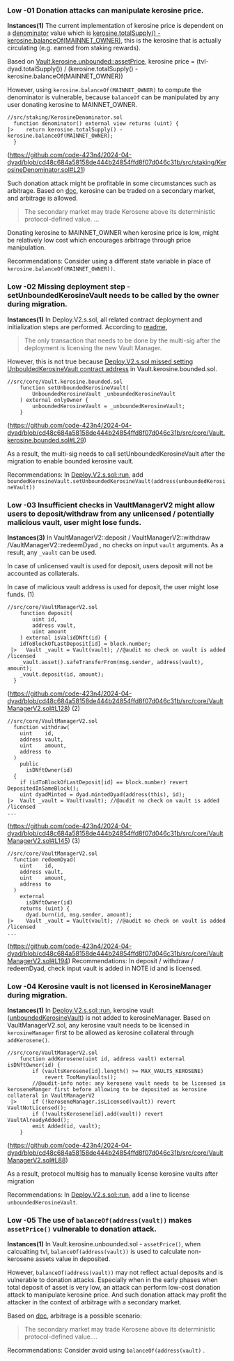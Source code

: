 ### Low -01 Donation attacks can manipulate kerosine price.
**Instances(1)**
The current implementation of kerosine price is dependent on a [denominator](https://github.com/code-423n4/2024-04-dyad/blob/cd48c684a58158de444b24854ffd8f07d046c31b/src/core/Vault.kerosine.unbounded.sol#L66) value which is [kerosine.totalSupply() - kerosine.balanceOf(MAINNET_OWNER)](https://github.com/code-423n4/2024-04-dyad/blob/cd48c684a58158de444b24854ffd8f07d046c31b/src/staking/KerosineDenominator.sol#L21), this is the kerosine that is actually circulating (e.g. earned from staking rewards).

Based on [Vault.kerosine.unbounded::assetPrice](https://github.com/code-423n4/2024-04-dyad/blob/cd48c684a58158de444b24854ffd8f07d046c31b/src/core/Vault.kerosine.unbounded.sol#L65-L67),
kerosine price = (tvl- dyad.totalSupply()) / (kerosine.totalSupply() - kerosine.balanceOf(MAINNET_OWNER))

However, using `kerosine.balanceOf(MAINNET_OWNER)` to compute the denominator is vulnerable, because `balanceOf` can be manipulated by any user donating kerosine to MAINNET_OWNER.
```solidity
//src/staking/KerosineDenominator.sol
  function denominator() external view returns (uint) {
|>    return kerosine.totalSupply() - kerosine.balanceOf(MAINNET_OWNER);
  } 
```
(https://github.com/code-423n4/2024-04-dyad/blob/cd48c684a58158de444b24854ffd8f07d046c31b/src/staking/KerosineDenominator.sol#L21)

Such donation attack might be profitable in some circumstances such as arbitrage. Based on [doc](https://dyadstable.notion.site/DYAD-design-outline-v6-3fa96f99425e458abbe574f67b795145), kerosine can be traded on a secondary market, and arbitrage is allowed. 

>The secondary market may trade Kerosene above its deterministic protocol-defined value. ...

Donating kerosine to MAINNET_OWNER when kerosine price is low, might be relatively low cost which encourages arbitrage through price manipulation.

Recommendations:
Consider using a different state variable in place of `kerosine.balanceOf(MAINNET_OWNER))`. 

### Low -02 Missing deployment step - setUnboundedKerosineVault needs to be called by the owner during migration.
**Instances(1)**
In Deploy.V2.s.sol, all related contract deployment and initialization steps are performed. According to [readme](https://github.com/code-423n4/2024-04-dyad?tab=readme-ov-file#migration), 
>The only transaction that needs to be done by the multi-sig after the deployment is licensing the new Vault Manager.

However, this is not true because [Deploy.V2.s.sol missed setting UnbouldedKerosineVault contract address](https://github.com/code-423n4/2024-04-dyad/blob/cd48c684a58158de444b24854ffd8f07d046c31b/script/deploy/Deploy.V2.s.sol#L36) in Vault.kerosine.bounded.sol.
```solidity
//src/core/Vault.kerosine.bounded.sol
    function setUnboundedKerosineVault(
        UnboundedKerosineVault _unboundedKerosineVault
    ) external onlyOwner {
        unboundedKerosineVault = _unboundedKerosineVault;
    }
```
(https://github.com/code-423n4/2024-04-dyad/blob/cd48c684a58158de444b24854ffd8f07d046c31b/src/core/Vault.kerosine.bounded.sol#L29)

As a result, the multi-sig needs to call setUnboundedKerosineVault after the migration to enable bounded kerosine vault.

Recommendations:
In [Deploy.V2.s.sol::run](https://github.com/code-423n4/2024-04-dyad/blob/cd48c684a58158de444b24854ffd8f07d046c31b/script/deploy/Deploy.V2.s.sol#L36), add `boundedKerosineVault.setUnboundedKerosineVault(address(unboundedKerosineVault))`

### Low -03 Insufficient checks in VaultManagerV2 might allow users to deposit/withdraw from any unlicensed / potentially malicious vault, user might lose funds.
**Instances(3)**
In VaultManagerV2::deposit / VaultManagerV2::withdraw /VaultManagerV2::redeemDyad , no checks on input `vault` arguments. As a result, any `_vault` can be used. 

In case of unlicensed vault is used for deposit, users deposit will not be accounted as collaterals. 

In case of malicious vault address is used for deposit, the user might lose funds.
(1)
```solidity
//src/core/VaultManagerV2.sol
    function deposit(
        uint id,
        address vault,
        uint amount
    ) external isValidDNft(id) {
    idToBlockOfLastDeposit[id] = block.number;
 |>   Vault _vault = Vault(vault); //@audit no check on vault is added /licensed
    _vault.asset().safeTransferFrom(msg.sender, address(vault), amount);
    _vault.deposit(id, amount);
  }
```
(https://github.com/code-423n4/2024-04-dyad/blob/cd48c684a58158de444b24854ffd8f07d046c31b/src/core/VaultManagerV2.sol#L128)
(2)
```solidity
//src/core/VaultManagerV2.sol
  function withdraw(
    uint    id,
    address vault,
    uint    amount,
    address to
  ) 
    public
      isDNftOwner(id)
  {
    if (idToBlockOfLastDeposit[id] == block.number) revert DepositedInSameBlock();
    uint dyadMinted = dyad.mintedDyad(address(this), id);
|>  Vault _vault = Vault(vault); //@audit no check on vault is added /licensed
...
```
(https://github.com/code-423n4/2024-04-dyad/blob/cd48c684a58158de444b24854ffd8f07d046c31b/src/core/VaultManagerV2.sol#L145)
(3)
```solidity
//src/core/VaultManagerV2.sol
  function redeemDyad(
    uint    id,
    address vault,
    uint    amount,
    address to
  )
    external 
      isDNftOwner(id)
    returns (uint) { 
      dyad.burn(id, msg.sender, amount);
|>    Vault _vault = Vault(vault); //@audit no check on vault is added /licensed
...
```
(https://github.com/code-423n4/2024-04-dyad/blob/cd48c684a58158de444b24854ffd8f07d046c31b/src/core/VaultManagerV2.sol#L194)
Recommendations:
In deposit / withdraw / redeemDyad, check input vault is added in NOTE id and is licensed.

### Low -04 Kerosine vault is not licensed in KerosineManager during migration. 
**Instances(1)**
In [Deploy.V2.s.sol::run](https://github.com/code-423n4/2024-04-dyad/blob/cd48c684a58158de444b24854ffd8f07d046c31b/script/deploy/Deploy.V2.s.sol#L36), kerosine vault ([unboundedKerosineVault](https://github.com/code-423n4/2024-04-dyad/blob/cd48c684a58158de444b24854ffd8f07d046c31b/script/deploy/Deploy.V2.s.sol#L71)) is not added to kerosineManager. Based on VaultManagerV2.sol, any kerosine vault needs to be licensed in `kerosineManager` first to be allowed as kerosine collateral through `addKerosene()`.
```solidity
//src/core/VaultManagerV2.sol
    function addKerosene(uint id, address vault) external isDNftOwner(id) {
        if (vaultsKerosene[id].length() >= MAX_VAULTS_KEROSENE)
            revert TooManyVaults();
        //@audit-info note: any kerosene vault needs to be licensed in keroseneManger first before allowing to be deposited as kerosine collateral in VaultManagerV2
 |>     if (!keroseneManager.isLicensed(vault)) revert VaultNotLicensed();
        if (!vaultsKerosene[id].add(vault)) revert VaultAlreadyAdded();
        emit Added(id, vault);
    }
```
(https://github.com/code-423n4/2024-04-dyad/blob/cd48c684a58158de444b24854ffd8f07d046c31b/src/core/VaultManagerV2.sol#L88)

As a result, protocol multisig has to manually license kerosine vaults after migration

Recommendations:
In [Deploy.V2.s.sol::run](https://github.com/code-423n4/2024-04-dyad/blob/cd48c684a58158de444b24854ffd8f07d046c31b/script/deploy/Deploy.V2.s.sol#L36), add a line to license `unboundedKerosineVault`.

### Low -05 The use of `balanceOf(address(vault))` makes `assetPrice()` vulnerable to donation attack.
**Instances(1)**
In Vault.kerosine.unbounded.sol - `assetPrice()`, when calcualting tvl, `balanceOf(address(vault))` is used to calculate non-kerosene assets value in deposited.

However, `balanceOf(address(vault))` may not reflect actual deposits and is vulnerable to donation attacks. Especially when in the early phases when total deposit of asset is very low, an attack can perform low-cost donation attack to manipulate kerosine price. And such donation attack may profit the attacker in the context of arbitrage with a secondary market.

Based on [doc](https://dyadstable.notion.site/DYAD-design-outline-v6-3fa96f99425e458abbe574f67b795145), arbitrage is a possible scenario:
>The secondary market may trade Kerosene above its deterministic protocol-defined value....

Recommendations:
Consider avoid using `balanceOf(address(vault)` .



